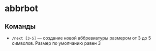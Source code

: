 # abbrbot

## Команды

- `/next [3-5]` — создание новой аббревиатуры размером от 3 до 5 символов. Размер по умолчанию равен 3
